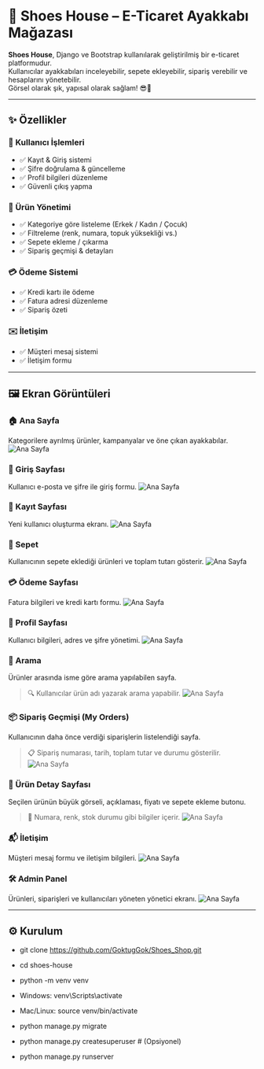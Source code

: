# 👟 Shoes House – E-Ticaret Ayakkabı Mağazası

**Shoes House**, Django ve Bootstrap kullanılarak geliştirilmiş bir e-ticaret platformudur.  
Kullanıcılar ayakkabıları inceleyebilir, sepete ekleyebilir, sipariş verebilir ve hesaplarını yönetebilir.  
Görsel olarak şık, yapısal olarak sağlam! 😎💼

---

## ✨ Özellikler

### 👤 Kullanıcı İşlemleri
- ✅ Kayıt & Giriş sistemi
- ✅ Şifre doğrulama & güncelleme
- ✅ Profil bilgileri düzenleme
- ✅ Güvenli çıkış yapma

### 👟 Ürün Yönetimi
- ✅ Kategoriye göre listeleme (Erkek / Kadın / Çocuk)
- ✅ Filtreleme (renk, numara, topuk yüksekliği vs.)
- ✅ Sepete ekleme / çıkarma
- ✅ Sipariş geçmişi & detayları

### 💳 Ödeme Sistemi
- ✅ Kredi kartı ile ödeme
- ✅ Fatura adresi düzenleme
- ✅ Sipariş özeti

### ✉️ İletişim
- ✅ Müşteri mesaj sistemi
- ✅ İletişim formu

---

## 🖼️ Ekran Görüntüleri

### 🏠 Ana Sayfa  
Kategorilere ayrılmış ürünler, kampanyalar ve öne çıkan ayakkabılar.
![Ana Sayfa](screenshots/home.png)

### 🔐 Giriş Sayfası  
Kullanıcı e-posta ve şifre ile giriş formu.
![Ana Sayfa](screenshots/home.png)

### 📝 Kayıt Sayfası  
Yeni kullanıcı oluşturma ekranı.
![Ana Sayfa](screenshots/home.png)

### 🛒 Sepet  
Kullanıcının sepete eklediği ürünleri ve toplam tutarı gösterir.
![Ana Sayfa](screenshots/home.png)

### 💳 Ödeme Sayfası  
Fatura bilgileri ve kredi kartı formu.
![Ana Sayfa](screenshots/home.png)

### 👤 Profil Sayfası  
Kullanıcı bilgileri, adres ve şifre yönetimi.
![Ana Sayfa](screenshots/home.png)

### 🔎 Arama  
Ürünler arasında isme göre arama yapılabilen sayfa.  
> 🔍 Kullanıcılar ürün adı yazarak arama yapabilir.
![Ana Sayfa](screenshots/home.png)

### 📦 Sipariş Geçmişi (My Orders)  
Kullanıcının daha önce verdiği siparişlerin listelendiği sayfa.  
> 📋 Sipariş numarası, tarih, toplam tutar ve durumu gösterilir.
![Ana Sayfa](screenshots/home.png)

### 👟 Ürün Detay Sayfası  
Seçilen ürünün büyük görseli, açıklaması, fiyatı ve sepete ekleme butonu.  
> 🧾 Numara, renk, stok durumu gibi bilgiler içerir.
![Ana Sayfa](screenshots/home.png)

### 📬 İletişim  
Müşteri mesaj formu ve iletişim bilgileri.
![Ana Sayfa](screenshots/home.png)

### 🛠️ Admin Panel  
Ürünleri, siparişleri ve kullanıcıları yöneten yönetici ekranı.
![Ana Sayfa](screenshots/home.png)


---

## ⚙️ Kurulum

- git clone https://github.com/GoktugGok/Shoes_Shop.git

- cd shoes-house

- python -m venv venv

- Windows: venv\Scripts\activate

- Mac/Linux: source venv/bin/activate


- python manage.py migrate

- python manage.py createsuperuser  # (Opsiyonel)

- python manage.py runserver



